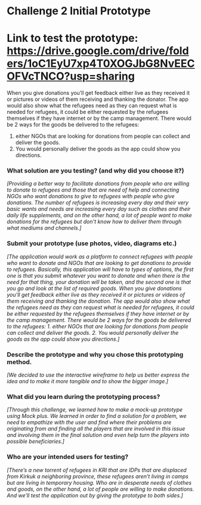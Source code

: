 # Challenge 2 Initial Prototype

# Link to test the prototype: https://drive.google.com/drive/folders/1oC1EyU7xp4T0XOGJbG8NvEECOFVcTNCO?usp=sharing

When you give donations you’ll get feedback either live as they received it or pictures or videos of them receiving and thanking the donator.
The app would also show what the refugees need as they can request what is needed for refugees, it could be either requested by the refugees themselves if they have internet or by the camp management.
There would be 2 ways for the goods be delivered to the refugees: 
1) either NGOs that are looking for donations from people can collect and deliver the goods.
2) You would personally deliver the goods as the app could show you directions.


### What solution are you testing? (and why did you choose it?)

*[Providing a better way to facilitate donations from people who are willing to donate to refugees and those that are need of help and connecting NGOs who want donations to give to refugees with people who give donations. The number of refugees is increasing every day and their very basic wants and needs are increasing every day such as clothes and their daily life supplements, and on the other hand, a lot of people want to make donations for the refugees but don't know how to deliver them through what mediums and channels.]*

### Submit your prototype (use photos, video, diagrams etc.)

*[The application would work as a platform to connect refugees with people who want to donate and NGOs that are looking to get donations to provide to refugees. Basically, this application will have to types of options, the first one is that you submit whatever you want to donate and when there is the need for that thing, your donation will be taken, and the second one is that you go and look at the list of required goods. When you give donations you'll get feedback either live as they received it or pictures or videos of them receiving and thanking the donation. The app would also show what the refugees need as they can request what is needed for refugees, it could be either requested by the refugees themselves if they have internet or by the camp management. There would be 2 ways for the goods be delivered to the refugees: 1. either NGOs that are looking for donations from people can collect and deliver the goods. 2. You would personally deliver the goods as the app could show you directions.]*

### Describe the prototype and why you chose this prototyping method. 

*[We decided to use the interactive wireframe to help us better express the idea and to make it more tangible and to show the bigger image.]*

### What did you learn during the prototyping process?

*[Through this challenge, we learned how to make a mock-up prototype using Mock plus. We learned in order to find a solution for a problem, we need to empathize with the user and find where their problems are originating from and finding all the players that are involved in this issue and involving them in the final solution and even help turn the players into possible beneficiaries.]*

### Who are your intended users for testing?

*[There’s a new torrent of refugees in KRI that are IDPs that are displaced from Kirkuk a neighboring province, these refugees aren’t living in camps but are living in temporary housing. Who are in desperate needs of clothes and goods, on the other hand, a lot of people are willing to make donations. And we'll test the application out by giving the prototype to both sides.]*
